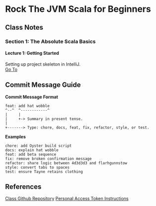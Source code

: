 # Rock The JVM Scala for Beginners

## Class Notes
### Section 1: The Absolute Scala Basics
#### Lecture 1: Getting Started
Setting up project skeleton in IntelliJ.  
[Go To](https://github.com/dylanroy/rock-the-jvm-scala-beginners/tree/section.1-lecture.1)

## Commit Message Guide
**Commit Message Format**
```
feat: add hat wobble
^--^  ^------------^
|     |
|     +-> Summary in present tense.
|
+-------> Type: chore, docs, feat, fix, refactor, style, or test.
```


**Examples**
```
chore: add Oyster build script
docs: explain hat wobble
feat: add beta sequence
fix: remove broken confirmation message
refactor: share logic between 4d3d3d3 and flarhgunnstow
style: convert tabs to spaces
test: ensure Tayne retains clothing
```
## References
[Class Github Repository](https://github.com/rockthejvm/udemy-scala-beginners)
[Personal Access Token Instructions](https://help.github.com/articles/creating-a-personal-access-token-for-the-command-line/)